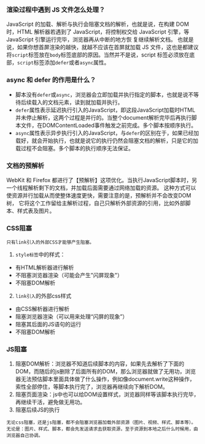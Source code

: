 ### 渲染过程中遇到 JS 文件怎么处理？

JavaScript 的加载、解析与执行会阻塞文档的解析，也就是说，在构建 DOM 时，HTML 解析器若遇到了
JavaScript，将控制权交给 JavaScript 引擎，等 JavaScript 引擎运行完毕，浏览器再从中断的地方恢
复继续解析文档。
也就是说，如果你想首屏渲染的越快，就越不应该在首屏就加载 JS 文件，这也是都建议将`script`标签放在`body`标签底部的原因。当然并不是说，script 标签必须放在底部，`script`标签添加`defer`或者`async`属性。

### async 和 defer 的作用是什么？

- 脚本没有`defer`或`async`，浏览器会立即加载并执行指定的脚本，也就是说不等待后续载入的文档元素，读到就加载并执行。
- `defer`属性表示延迟执行引入的JavaScript，即这段JavaScript加载时HTML并未停止解析，这两个过程是并行的。当整个document解析完毕后再执行脚本文件，在DOMContentLoaded事件触发之前完成。多个脚本按顺序执行。
- `async`属性表示异步执行引入的JavaScript，与`defer`的区别在于，如果已经加载好，就会开始执行，也就是说它的执行仍然会阻塞文档的解析，只是它的加载过程不会阻塞。多个脚本的执行顺序无法保证。

### 文档的预解析
WebKit 和 Firefox 都进行了【预解析】这项优化。当执行JavaScript脚本时，另一个线程解析剩下的文档，并加载后面需要通过网络加载的资源。
这种方式可以使资源并行加载从而使整体速度更快，需要注意的是，预解析并不会改变DOM树，
它将这个工作留给主解析过程，自己只解析外部资源的引用，比如外部脚本、样式表及图片。

### CSS阻塞
`只有link引入的外部CSS才能够产生阻塞。`
1. `style标签`中的样式：
- 有HTML解析器进行解析
- 不阻塞浏览器渲染（可能会产生"闪屏现象"）
- 不阻塞DOM解析
2. `link引入`的外部css样式
- 由CSS解析器进行解析
- 阻塞浏览器渲染（可以用来处理“闪屏的现象”）
- 阻塞其后面的JS语句的运行
- 不阻塞DOM解析

### JS阻塞
1. 阻塞DOM解析：浏览器不知道后续脚本的内容，如果先去解析了下面的DOM，而随后的js删除了后面所有的DOM，那么浏览器就做了无用功，浏览器无法预估脚本里面具体做了什么操作，例如像document.write这种操作，索性全部停住，等脚本执行完了，浏览器再继续向下解析DOM。
2. 阻塞页面渲染：js中也可以给DOM设置样式，浏览器同样等该脚本执行完毕，再继续干活，避免做无用功。
3. 阻塞后续JS的执行

`无论css阻塞，还是js阻塞，都不会阻塞浏览器加载外部资源（图片、视频、样式、脚本等）。无论是：图片、样式、脚本，都会先发送请求去获取资源，至于资源到本地之后什么时候用，由浏览器自己协调。`